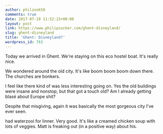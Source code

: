 ```yaml
---
author: philzook58
comments: true
date: 2017-07-10 11:52:23+00:00
layout: post
link: https://www.philipzucker.com/ghent-disneyland/
slug: ghent-disneyland
title: 'Ghent: Disneyland?'
wordpress_id: 763
---
```


Today we arrived in Ghent. We're staying on this eco hostel boat. It's really nice.

We wondered around the old city. It's like boom boom boom down there. The churches are bonkers.

I feel like there kind of was less interesting going on. Yes the old buildings were insane and nonstop, but that got a touch old? Am I already getting blasé about Europe shit?

Despite that misgiving, again it was basically the most gorgeous city I've ever seen.

had waterzooi for linner. Very good. It's like a creamed chicken soup with lots of veggies. Matt is freaking out (in a positive way) about his.








